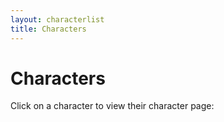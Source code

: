 ```yaml
---
layout: characterlist
title: Characters
---
```


# Characters

Click on a character to view their character page:
